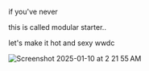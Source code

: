 if you've never

this is called modular starter.. 

let's make it hot and sexy wwdc 


![Screenshot 2025-01-10 at 2 21 55 AM](https://github.com/user-attachments/assets/26f0af24-0b67-4ec2-9b08-0f82428947a6)
